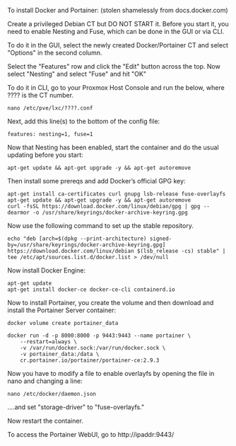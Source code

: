 To install Docker and Portainer: (stolen shamelessly from docs.docker.com)

Create a privileged Debian CT but DO NOT START it.  Before you start it, you need to enable Nesting and Fuse, which can be done in the GUI or via CLI.

To do it in the GUI, select the newly created Docker/Portainer CT and select "Options" in the second column.

Select the "Features" row and click the "Edit" button across the top.  Now select "Nesting" and select "Fuse" and hit "OK"


To do it in CLI, go to your Proxmox Host Console and run the below, where ???? is the CT number.
	
	nano /etc/pve/lxc/????.conf

Next, add this line(s) to the bottom of the config file:
	
	features: nesting=1, fuse=1
	
Now that Nesting has been enabled, start the container and do the usual updating before you start:
	
	apt-get update && apt-get upgrade -y && apt-get autoremove

Then install some prereqs and add Docker’s official GPG key:
	
	apt-get install ca-certificates curl gnupg lsb-release fuse-overlayfs
	apt-get update && apt-get upgrade -y && apt-get autoremove
	curl -fsSL https://download.docker.com/linux/debian/gpg | gpg --dearmor -o /usr/share/keyrings/docker-archive-keyring.gpg

Now use the following command to set up the stable repository.
	
	echo "deb [arch=$(dpkg --print-architecture) signed-by=/usr/share/keyrings/docker-archive-keyring.gpg] https://download.docker.com/linux/debian $(lsb_release -cs) stable" | tee /etc/apt/sources.list.d/docker.list > /dev/null

Now install Docker Engine:
	
	apt-get update
	apt-get install docker-ce docker-ce-cli containerd.io

Now to install Portainer, you create the volume and then download and install the Portainer Server container:
	
	docker volume create portainer_data

	docker run -d -p 8000:8000 -p 9443:9443 --name portainer \
	    --restart=always \
	    -v /var/run/docker.sock:/var/run/docker.sock \
	    -v portainer_data:/data \
	    cr.portainer.io/portainer/portainer-ce:2.9.3
	    
Now you have to modify a file to enable overlayfs by opening the file in nano and changing a line:

	nano /etc/docker/daemon.json
	
....and set "storage-driver" to "fuse-overlayfs."

Now restart the container.

To access the Portainer WebUI, go to http://ipaddr:9443/
